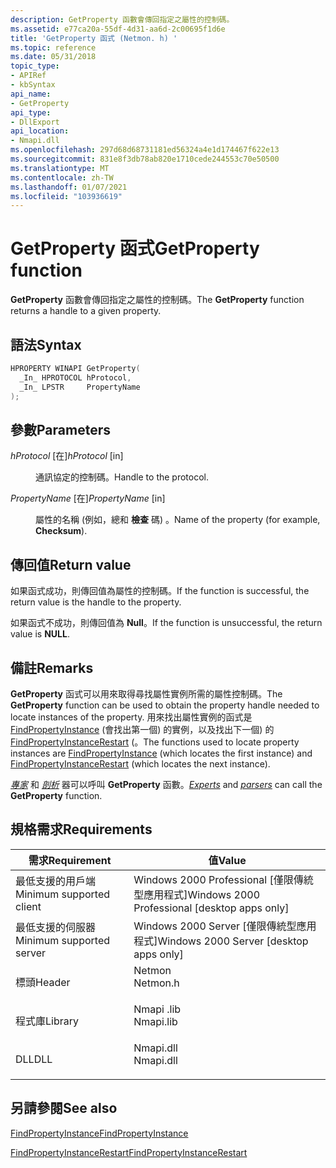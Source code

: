 ```yaml
---
description: GetProperty 函數會傳回指定之屬性的控制碼。
ms.assetid: e77ca20a-55df-4d31-aa6d-2c00695f1d6e
title: 'GetProperty 函式 (Netmon. h) '
ms.topic: reference
ms.date: 05/31/2018
topic_type:
- APIRef
- kbSyntax
api_name:
- GetProperty
api_type:
- DllExport
api_location:
- Nmapi.dll
ms.openlocfilehash: 297d68d68731181ed56324a4e1d174467f622e13
ms.sourcegitcommit: 831e8f3db78ab820e1710cede244553c70e50500
ms.translationtype: MT
ms.contentlocale: zh-TW
ms.lasthandoff: 01/07/2021
ms.locfileid: "103936619"
---
```

# <a name="getproperty-function"></a><span data-ttu-id="e2b7b-103">GetProperty 函式</span><span class="sxs-lookup"><span data-stu-id="e2b7b-103">GetProperty function</span></span>

<span data-ttu-id="e2b7b-104">**GetProperty** 函數會傳回指定之屬性的控制碼。</span><span class="sxs-lookup"><span data-stu-id="e2b7b-104">The **GetProperty** function returns a handle to a given property.</span></span>

## <a name="syntax"></a><span data-ttu-id="e2b7b-105">語法</span><span class="sxs-lookup"><span data-stu-id="e2b7b-105">Syntax</span></span>


```C++
HPROPERTY WINAPI GetProperty(
  _In_ HPROTOCOL hProtocol,
  _In_ LPSTR     PropertyName
);
```



## <a name="parameters"></a><span data-ttu-id="e2b7b-106">參數</span><span class="sxs-lookup"><span data-stu-id="e2b7b-106">Parameters</span></span>

<dl> <dt>

<span data-ttu-id="e2b7b-107">*hProtocol* \[在\]</span><span class="sxs-lookup"><span data-stu-id="e2b7b-107">*hProtocol* \[in\]</span></span>
</dt> <dd>

<span data-ttu-id="e2b7b-108">通訊協定的控制碼。</span><span class="sxs-lookup"><span data-stu-id="e2b7b-108">Handle to the protocol.</span></span>

</dd> <dt>

<span data-ttu-id="e2b7b-109">*PropertyName* \[在\]</span><span class="sxs-lookup"><span data-stu-id="e2b7b-109">*PropertyName* \[in\]</span></span>
</dt> <dd>

<span data-ttu-id="e2b7b-110">屬性的名稱 (例如，總和 **檢查** 碼) 。</span><span class="sxs-lookup"><span data-stu-id="e2b7b-110">Name of the property (for example, **Checksum**).</span></span>

</dd> </dl>

## <a name="return-value"></a><span data-ttu-id="e2b7b-111">傳回值</span><span class="sxs-lookup"><span data-stu-id="e2b7b-111">Return value</span></span>

<span data-ttu-id="e2b7b-112">如果函式成功，則傳回值為屬性的控制碼。</span><span class="sxs-lookup"><span data-stu-id="e2b7b-112">If the function is successful, the return value is the handle to the property.</span></span>

<span data-ttu-id="e2b7b-113">如果函式不成功，則傳回值為 **Null**。</span><span class="sxs-lookup"><span data-stu-id="e2b7b-113">If the function is unsuccessful, the return value is **NULL**.</span></span>

## <a name="remarks"></a><span data-ttu-id="e2b7b-114">備註</span><span class="sxs-lookup"><span data-stu-id="e2b7b-114">Remarks</span></span>

<span data-ttu-id="e2b7b-115">**GetProperty** 函式可以用來取得尋找屬性實例所需的屬性控制碼。</span><span class="sxs-lookup"><span data-stu-id="e2b7b-115">The **GetProperty** function can be used to obtain the property handle needed to locate instances of the property.</span></span> <span data-ttu-id="e2b7b-116">用來找出屬性實例的函式是 [FindPropertyInstance](findpropertyinstance.md) (會找出第一個) 的實例，以及找出下一個) 的 [FindPropertyInstanceRestart](findpropertyinstancerestart.md) (。</span><span class="sxs-lookup"><span data-stu-id="e2b7b-116">The functions used to locate property instances are [FindPropertyInstance](findpropertyinstance.md) (which locates the first instance) and [FindPropertyInstanceRestart](findpropertyinstancerestart.md) (which locates the next instance).</span></span>

<span data-ttu-id="e2b7b-117">[*專家*](e.md) 和 [*剖析*](p.md) 器可以呼叫 **GetProperty** 函數。</span><span class="sxs-lookup"><span data-stu-id="e2b7b-117">[*Experts*](e.md) and [*parsers*](p.md) can call the **GetProperty** function.</span></span>

## <a name="requirements"></a><span data-ttu-id="e2b7b-118">規格需求</span><span class="sxs-lookup"><span data-stu-id="e2b7b-118">Requirements</span></span>



| <span data-ttu-id="e2b7b-119">需求</span><span class="sxs-lookup"><span data-stu-id="e2b7b-119">Requirement</span></span> | <span data-ttu-id="e2b7b-120">值</span><span class="sxs-lookup"><span data-stu-id="e2b7b-120">Value</span></span> |
|-------------------------------------|--------------------------------------------------------------------------------------|
| <span data-ttu-id="e2b7b-121">最低支援的用戶端</span><span class="sxs-lookup"><span data-stu-id="e2b7b-121">Minimum supported client</span></span><br/> | <span data-ttu-id="e2b7b-122">Windows 2000 Professional \[僅限傳統型應用程式\]</span><span class="sxs-lookup"><span data-stu-id="e2b7b-122">Windows 2000 Professional \[desktop apps only\]</span></span><br/>                           |
| <span data-ttu-id="e2b7b-123">最低支援的伺服器</span><span class="sxs-lookup"><span data-stu-id="e2b7b-123">Minimum supported server</span></span><br/> | <span data-ttu-id="e2b7b-124">Windows 2000 Server \[僅限傳統型應用程式\]</span><span class="sxs-lookup"><span data-stu-id="e2b7b-124">Windows 2000 Server \[desktop apps only\]</span></span><br/>                                 |
| <span data-ttu-id="e2b7b-125">標頭</span><span class="sxs-lookup"><span data-stu-id="e2b7b-125">Header</span></span><br/>                   | <dl> <span data-ttu-id="e2b7b-126"><dt>Netmon</dt></span><span class="sxs-lookup"><span data-stu-id="e2b7b-126"><dt>Netmon.h</dt></span></span> </dl>  |
| <span data-ttu-id="e2b7b-127">程式庫</span><span class="sxs-lookup"><span data-stu-id="e2b7b-127">Library</span></span><br/>                  | <dl> <span data-ttu-id="e2b7b-128"><dt>Nmapi .lib</dt></span><span class="sxs-lookup"><span data-stu-id="e2b7b-128"><dt>Nmapi.lib</dt></span></span> </dl> |
| <span data-ttu-id="e2b7b-129">DLL</span><span class="sxs-lookup"><span data-stu-id="e2b7b-129">DLL</span></span><br/>                      | <dl> <span data-ttu-id="e2b7b-130"><dt>Nmapi.dll</dt></span><span class="sxs-lookup"><span data-stu-id="e2b7b-130"><dt>Nmapi.dll</dt></span></span> </dl> |



## <a name="see-also"></a><span data-ttu-id="e2b7b-131">另請參閱</span><span class="sxs-lookup"><span data-stu-id="e2b7b-131">See also</span></span>

<dl> <dt>

[<span data-ttu-id="e2b7b-132">FindPropertyInstance</span><span class="sxs-lookup"><span data-stu-id="e2b7b-132">FindPropertyInstance</span></span>](findpropertyinstance.md)
</dt> <dt>

[<span data-ttu-id="e2b7b-133">FindPropertyInstanceRestart</span><span class="sxs-lookup"><span data-stu-id="e2b7b-133">FindPropertyInstanceRestart</span></span>](findpropertyinstancerestart.md)
</dt> </dl>

 

 




